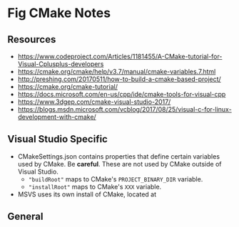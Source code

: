 # Fig CMake Notes

## Resources
- https://www.codeproject.com/Articles/1181455/A-CMake-tutorial-for-Visual-Cplusplus-developers
- https://cmake.org/cmake/help/v3.7/manual/cmake-variables.7.html
- http://preshing.com/20170511/how-to-build-a-cmake-based-project/
- https://cmake.org/cmake-tutorial/
- https://docs.microsoft.com/en-us/cpp/ide/cmake-tools-for-visual-cpp
- https://www.3dgep.com/cmake-visual-studio-2017/
- https://blogs.msdn.microsoft.com/vcblog/2017/08/25/visual-c-for-linux-development-with-cmake/



## Visual Studio Specific
- CMakeSettings.json contains properties that define certain variables used by CMake. Be **careful**. These are not used by CMake outside of Visual Studio.
  - `"buildRoot"` maps to CMake's `PROJECT_BINARY_DIR` variable.
  - `"installRoot"` maps to CMake's `XXX` variable.
- MSVS uses its own install of CMake, located at 

## General
